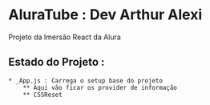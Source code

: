 # AluraTube : Dev Arthur Alexi

Projeto da Imersão React da Alura 

## Estado do Projeto :

    * _App.js : Carrega o setup base do projeto
        ** Aqui vão ficar os provider de informação
        ** CSSReset  